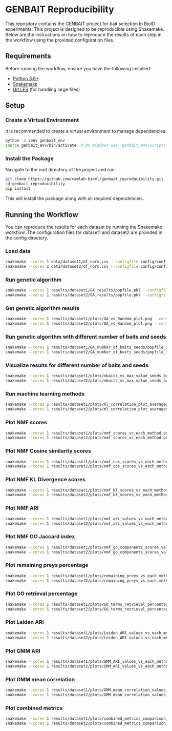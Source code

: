 # GENBAIT Reproducibility

This repository contains the GENBAIT project for bait selection in BioID experiments. This project is designed to be reproducible using Snakemake. Below are the instructions on how to reproduce the results of each step in the workflow using the provided configuration files.

## Requirements

Before running the workflow, ensure you have the following installed:

- [Python 3.6+](https://www.python.org/downloads/)
- [Snakemake](https://snakemake.readthedocs.io/en/stable/getting_started/installation.html)
- [Git LFS](https://git-lfs.github.com/) (for handling large files)


## Setup

### Create a Virtual Environment

It is recommended to create a virtual environment to manage dependencies:

```sh
python -m venv genbait_env
source genbait_env/bin/activate  # On Windows use `genbait_env\Scripts\activate`
```

### Install the Package
Navigate to the root directory of the project and run:
```sh
git clone https://github.com/camlab-bioml/genbait_reproducibility.git
cd genbait_reproducibility
pip install .
```
This will install the package along with all required dependencies.


## Running the Workflow
You can reproduce the results for each dataset by running the Snakemake workflow. The configuration files for dataset1 and dataset2 are provided in the config directory.


### Load data
```sh
snakemake --cores 1 data/dataset1/df_norm.csv --configfile config/config_dataset1.yaml
snakemake --cores 1 data/dataset2/df_norm.csv --configfile config/config_dataset2.yaml
```

### Run genetic algorithm
```sh
snakemake --cores 1 results/dataset1/GA_results/popfile.pkl --configfile config/config_dataset1.yaml
snakemake --cores 1 results/dataset2/GA_results/popfile.pkl --configfile config/config_dataset2.yaml
```

### Get genetic algorithm results
```sh
snakemake --cores 1 results/dataset1/plots/GA_vs_Random_plot.png --configfile config/config_dataset1.yaml
snakemake --cores 1 results/dataset2/plots/GA_vs_Random_plot.png --configfile config/config_dataset2.yaml
```

### Run genetic algorithm with different number of baits and seeds
```sh
snakemake --cores 1 results/dataset1/GA_number_of_baits_seeds/popfile_features_{num_features}_seed_{seed}.pkl --configfile config/config_dataset1.yaml
snakemake --cores 1 results/dataset2/GA_number_of_baits_seeds/popfile_features_{num_features}_seed_{seed}.pkl --configfile config/config_dataset2.yaml
```

### Visualize results for different number of baits and seeds
```sh
snakemake --cores 1 results/dataset1/plots/nbaits_vs_max_value_seeds_boxplot_GA.png --configfile config/config_dataset1.yaml
snakemake --cores 1 results/dataset2/plots/nbaits_vs_max_value_seeds_boxplot_GA.png --configfile config/config_dataset2.yaml
```

### Run machine learning methods
```sh
snakemake --cores 1 results/dataset1/plots/ml_correlation_plot_averaged.png --configfile config/config_dataset1.yaml
snakemake --cores 1 results/dataset2/plots/ml_correlation_plot_averaged.png --configfile config/config_dataset2.yaml
```

### Plot NMF scores
```sh
snakemake --cores 1 results/dataset1/plots/nmf_scores_vs_each_method.png --configfile config/config_dataset1.yaml
snakemake --cores 1 results/dataset2/plots/nmf_scores_vs_each_method.png --configfile config/config_dataset2.yaml
```

### Plot NMF Cosine similarity scores
```sh
snakemake --cores 1 results/dataset1/plots/nmf_cos_scores_vs_each_method.png --configfile config/config_dataset1.yaml
snakemake --cores 1 results/dataset2/plots/nmf_cos_scores_vs_each_method.png --configfile config/config_dataset2.yaml
```

### Plot NMF KL Divergence scores
```sh
snakemake --cores 1 results/dataset1/plots/nmf_kl_scores_vs_each_method.png --configfile config/config_dataset1.yaml
snakemake --cores 1 results/dataset2/plots/nmf_kl_scores_vs_each_method.png --configfile config/config_dataset2.yaml
```

### Plot NMF ARI
```sh
snakemake --cores 1 results/dataset1/plots/nmf_ari_values_vs_each_method.png --configfile config/config_dataset1.yaml
snakemake --cores 1 results/dataset2/plots/nmf_ari_values_vs_each_method.png --configfile config/config_dataset2.yaml
```

### Plot NMF GO Jaccard index
```sh
snakemake --cores 1 results/dataset1/plots/nmf_go_components_scores_values_vs_each_method.png --configfile config/config_dataset1.yaml
snakemake --cores 1 results/dataset2/plots/nmf_go_components_scores_values_vs_each_method.png --configfile config/config_dataset2.yaml
```

### Plot remaining preys percentage
```sh
snakemake --cores 1 results/dataset1/plots/remaining_preys_vs_each_method_sorted.png --configfile config/config_dataset1.yaml
snakemake --cores 1 results/dataset2/plots/remaining_preys_vs_each_method_sorted.png --configfile config/config_dataset2.yaml
```

### Plot GO retrieval percentage
```sh
snakemake --cores 1 results/dataset1/plots/GO_terms_retrieval_percentage_vs_each_method.png --configfile config/config_dataset1.yaml
snakemake --cores 1 results/dataset2/plots/GO_terms_retrieval_percentage_vs_each_method.png --configfile config/config_dataset2.yaml
```

### Plot Leiden ARI 
```sh
snakemake --cores 1 results/dataset1/plots/Leiden_ARI_values_vs_each_method.png --configfile config/config_dataset1.yaml
snakemake --cores 1 results/dataset2/plots/Leiden_ARI_values_vs_each_method.png --configfile config/config_dataset2.yaml
```

### Plot GMM ARI
```sh
snakemake --cores 1 results/dataset1/plots/GMM_ARI_values_vs_each_method.png --configfile config/config_dataset1.yaml
snakemake --cores 1 results/dataset2/plots/GMM_ARI_values_vs_each_method.png --configfile config/config_dataset2.yaml
```

### Plot GMM mean correlation
```sh
snakemake --cores 1 results/dataset1/plots/GMM_mean_correlation_values_vs_each_method.png --configfile config/config_dataset1.yaml
snakemake --cores 1 results/dataset2/plots/GMM_mean_correlation_values_vs_each_method.png --configfile config/config_dataset2.yaml
```

### Plot combined metrics
```sh
snakemake --cores 1 results/dataset1/plots/combined_metrics_comparison_plot.png --configfile config/config_dataset1.yaml
snakemake --cores 1 results/dataset2/plots/combined_metrics_comparison_plot.png --configfile config/config_dataset2.yaml
```

